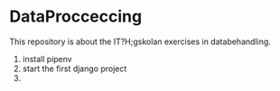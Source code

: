 # DataProcceccing
This repository is about the IT?H;gskolan exercises in databehandling.
1. install pipenv
2. start the first django project
3. 